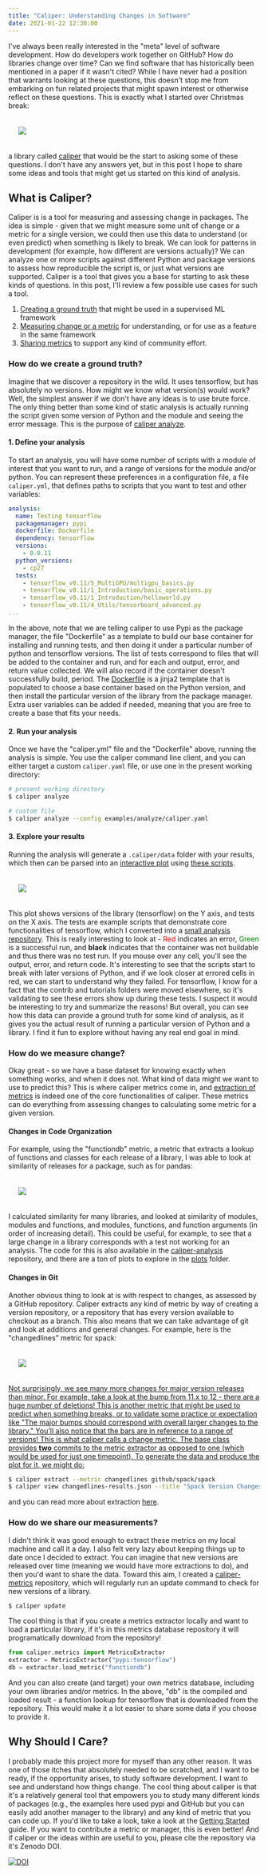 ```yaml
---
title: "Caliper: Understanding Changes in Software"
date: 2021-01-22 12:30:00
---
```


I've always been really interested in the "meta" level of software development.
How do developers work together on GitHub? How do libraries change over time?
Can we find software that has historically been mentioned in a paper if it wasn't cited?
While I have never had a position that warrants looking at these questions, this
doesn't stop me from embarking on fun related projects that might spawn interest or
otherwise reflect on these questions. This is exactly what I started over Christmas break:

<div style="padding:20px">
  <img src="https://raw.githubusercontent.com/vsoch/caliper/main/docs/assets/img/caliper-logo-sketch.png">
</div>

a library called <a href="https://github.com/vsoch/caliper" target="_blank">caliper</a>
that would be the start to asking some of these questions. I don't have any answers yet, but 
in this post I hope to share some ideas and tools that might get us started on this kind of analysis.

## What is Caliper?

Caliper is is a tool for measuring and assessing change in packages. The idea is simple - given
that we might measure some unit of change or a metric for a single version, we could then use 
this data to understand (or even predict) when something is likely
to break. We can look for patterns in development (for example, how different are versions
actually)? We can analyze one or more scripts against different Python and package versions
to assess how reproducible the script is, or just what versions are supported. Caliper
is a tool that gives you a base for starting to ask these kinds of questions. In this post,
I'll review a few possible use cases for such a tool.

<ol class="custom-counter">
  <li><a href="#how-do-we-create-a-ground-truth">Creating a ground truth</a> that might be used in a supervised ML framework</li>
  <li><a href="#how-do-we-measure-change">Measuring change or a metric</a> for understanding, or for use as a feature in the same framework</li>
  <li><a href="#how-do-we-share-our-measurements">Sharing metrics</a> to support any kind of community effort.</li>
</ol>


### How do we create a ground truth?

Imagine that we discover a repository in the wild. It uses tensorflow, but has absolutely
no versions. How might we know what version(s) would work? Well, the simplest answer if
we don't have any ideas is to use brute force. The only thing better
than some kind of static analysis is actually running the script given some version of Python and the module
and seeing the error message. This is the purpose of <a href="https://caliper-python.readthedocs.io/en/latest/getting_started/user-guide.html#caliper-analyze" target="_blank">caliper analyze</a>. 

#### 1. Define your analysis

To start an analysis, you will have some number of scripts with a module of interest that you want to run,
and a range of versions for the module and/or python. You can represent these preferences in a configuration file, a file
`caliper.yml`, that defines paths to scripts that you want to test and other variables:

```yaml
analysis:
  name: Testing tensorflow
  packagemanager: pypi
  dockerfile: Dockerfile
  dependency: tensorflow
  versions:
    - 0.0.11
  python_versions:
    - cp27
  tests:
    - tensorflow_v0.11/5_MultiGPU/multigpu_basics.py
    - tensorflow_v0.11/1_Introduction/basic_operations.py
    - tensorflow_v0.11/1_Introduction/helloworld.py
    - tensorflow_v0.11/4_Utils/tensorboard_advanced.py
...
```

In the above, note that we are telling caliper to use Pypi as the package manager, the file "Dockerfile"
as a template to build our base container for installing and running tests, and then doing it under a 
particular number of python and tensorflow versions. The list of tests correspond to files that will
be added to the container and run, and for each and output, error, and return value collected.
We will also record if the container doesn't successfully build, period.
The <a href="https://caliper-python.readthedocs.io/en/latest/getting_started/user-guide.html#dockerfile" target="_blank">Dockerfile</a> 
is a jinja2 template that is populated to choose a base container based on the Python version,
and then install the particular version of the library from the package manager. Extra user variables
can be added if needed, meaning that you are free to create a base that fits your needs.

#### 2. Run your analysis

Once we have the "caliper.yml" file and the "Dockerfile" above,
running the analysis is simple. You use the caliper command line client, and you can 
either target a custom `caliper.yaml` file, or use one in the present working directory:

```bash
# present working directory
$ caliper analyze

# custom file
$ caliper analyze --config examples/analyze/caliper.yaml
```

#### 3. Explore your results

Running the analysis will generate a `.caliper/data` folder with your results, which then
can be parsed into an <a href="https://vsoch.github.io/caliper-analysis/ground-truth/" target="_blank">interactive plot</a> 
using <a href="https://github.com/vsoch/caliper/tree/main/examples/plot_analyze/" target="_blank">these scripts</a>.

<div style="padding:20px">
  <img src="https://caliper-python.readthedocs.io/en/latest/_images/caliper-analysis.png">
</div>

This plot shows versions of the library (tensorflow) on the Y axis, and tests on the X axis.
The tests are example scripts that demonstrate core functionalities of tensorflow, which I
converted into a <a href="https://github.com/vsoch/caliper-analysis" target="_blank">small analysis repository</a>.
This is really interesting to look at - <span style="color:red">Red</span> indicates an error,
<span style="color:green">Green</span> is a successful run, and <strong>black</strong> indicates
that the container was not buildable and thus there was no test run. If you mouse over
any cell, you'll see the output, error, and return code. It's interesting to see that
the scripts start to break with later versions of Python, and if we look closer at errored
cells in red, we can start to understand why they failed. For tensorflow, I know for a fact
that the contrib and tutorials folders were moved elsewhere, so it's validating to see these errors
show up during these tests. I suspect it would be interesting
to try and summarize the reasons! But overall, you can see how this data can provide a ground
truth for some kind of analysis, as it gives you the actual result of running a particular
version of Python and a library. I find it fun to explore without having any real end goal in mind.

### How do we measure change?

Okay great - so we have a base dataset for knowing exactly when something works, and
when it does not. What kind of data might we want to use to predict this? This is
where caliper metrics come in, and <a href="https://caliper-python.readthedocs.io/en/latest/getting_started/user-guide.html#metrics-extractor" target="_blank">extraction of metrics</a> 
is indeed one of the core functionalities of caliper. These metrics can do everything from assessing 
changes to calculating some metric for a given version.

#### Changes in Code Organization

For example, using the "functiondb" metric,
a metric that extracts a lookup of functions and classes for each release of a library, I was able to
look at similarity of releases for a package, such as for pandas:

<div style="padding:20px">
  <img src="https://raw.githubusercontent.com/vsoch/caliper-analysis/master/.caliper/plots/pypi-pandas-func_args_sim-plot.png">
</div>

I calculated similarity for many libraries, and looked at similarity of modules, modules and functions,
and modules, functions, and function arguments (in order of increasing detail). This could be useful,
for example, to see that a large change in a library corresponds with a test not working for an analysis.
The code for this is also available in the <a href="https://github.com/vsoch/caliper-analysis" target="_blank">caliper-analysis</a>
repository, and there are a ton of plots to explore in the <a href="https://github.com/vsoch/caliper-analysis/tree/master/.caliper/plots" target="_blank">plots</a> folder.

#### Changes in Git

Another obvious thing to look at is with respect to changes, as assessed by a GitHub repository.
Caliper extracts any kind of metric by way of creating a version repository, or a repository
that has every version available to checkout as a branch. This also means that we can take advantage
of git and look at additions and general changes. For example, here is the "changedlines" metric for
spack:

<a href="https://raw.githubusercontent.com/vsoch/caliper/main/docs/assets/img/spack-changes.png">
<div style="padding:20px">
  <img src="https://raw.githubusercontent.com/vsoch/caliper/main/docs/assets/img/spack-changes.png">
</div>

Not surprisingly, we see many more changes for major version releases than minor. For example, take a look
at the bump from 11.x to 12 - there are a huge number of deletions! This is another
metric that might be used to predict when something breaks, or to validate some practice or expectation like
"The major bumps should correspond with overall larger changes to the library." You'll also notice that the bars
are in reference to a range of versions! This is what caliper calls a change metric. The base
class provides <strong>two</strong> commits to the metric extractor as opposed to one (which would
be used for just one timepoint). To generate the data and produce the plot for it, we might do:

```bash
$ caliper extract --metric changedlines github/spack/spack
$ caliper view changedlines-results.json --title "Spack Version Changes"
```

and you can read more about extraction <a href="https://caliper-python.readthedocs.io/en/latest/getting_started/user-guide.html#metrics-extractor" target="_blank">here</a>.


### How do we share our measurements?

I didn't think it was good enough to extract these metrics on my local machine and call
it a day. I also felt very lazy about keeping things up to date once I decided to extract. 
You can imagine that new versions are released over time (meaning we would have
more extractions to do), and then you'd want to share the data. Toward this aim,
I created a <a href="https://github.com/vsoch/caliper-metrics" target="_blank">caliper-metrics</a> repository,
which will regularly run an update command to check for new versions of a library.

```bash
$ caliper update
```

The cool thing is that if you create a metrics extractor locally and want to load
a particular library, if it's in this metrics database repository it will programatically download
from the repository!

```python
from caliper.metrics import MetricsExtractor
extractor = MetricsExtractor("pypi:tensorflow")
db = extractor.load_metric("functiondb")
```

And you can also create (and target) your own metrics database, including your own libraries
and/or metrics. In the above, "db" is the compiled and loaded result - a function lookup for tensorflow
that is downloaded from the repository. This would make it a lot easier to share some
data if you choose to provide it.


## Why Should I Care?

I probably made this project more for myself than any other reason. It was one of those
itches that absolutely needed to be scratched, and I want to be ready,
if the opportunity arises, to study software development. I want to see and understand how things change.
The cool thing about caliper is that it's a relatively general tool that empowers you
to study many different kinds of packages (e.g., the examples here used pypi and GitHub but you
can easily add another manager to the library) and any kind of metric that you can code up.
If you'd like to take a look, take a look at the <a href="https://caliper-python.readthedocs.io/en/latest/getting_started/index.html" target="blank">Getting Started</a>
guide. If you want to contribute a metric or manager, this is even better! And if caliper
or the ideas within are useful to you, please cite the repository via it's Zenodo DOI.

[![DOI](https://zenodo.org/badge/322702177.svg)](https://zenodo.org/badge/latestdoi/322702177)
